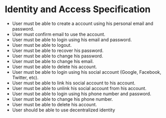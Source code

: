 # Identity and Access Specification

- User must be able to create a account using his personal email and password.
- User must confirm email to use the account.
- User must be able to login using his email and password.
- User must be able to logout.
- User must be able to recover his password.
- User must be able to change his password.
- User must be able to change his email.
- User must be able to delete his account.
- User must be able to login using his social account (Google, Facebook, Twitter, etc).
- User must be able to link his social account to his account.
- User must be able to unlink his social account from his account.
- User must be able to login using his phone number and password.
- User must be able to change his phone number.
- User must be able to delete his account.
- User should be able to use decentralized identity